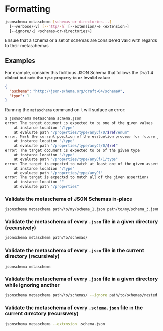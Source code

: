 Formatting
==========

```sh
jsonschema metaschema [schemas-or-directories...]
  [--verbose/-v] [--http/-h] [--extension/-e <extension>]
  [--ignore/-i <schemas-or-directories>]
```

Ensure that a schema or a set of schemas are considered valid with regards to
their metaschemas.

Examples
--------

For example, consider this fictitious JSON Schema that follows the Draft 4
dialect but sets the `type` property to an invalid value:

```json
{
  "$schema": "http://json-schema.org/draft-04/schema#",
  "type": 1
}
```

Running the `metaschema` command on it will surface an error:

```sh
$ jsonschema metaschema schema.json
error: The target document is expected to be one of the given values
    at instance location "/type"
    at evaluate path "/properties/type/anyOf/0/$ref/enum"
error: Mark the current position of the evaluation process for future jumps
    at instance location "/type"
    at evaluate path "/properties/type/anyOf/0/$ref"
error: The target document is expected to be of the given type
    at instance location "/type"
    at evaluate path "/properties/type/anyOf/1/type"
error: The target is expected to match at least one of the given assertions
    at instance location "/type"
    at evaluate path "/properties/type/anyOf"
error: The target is expected to match all of the given assertions
    at instance location ""
    at evaluate path "/properties"
```

### Validate the metaschema of JSON Schemas in-place

```sh
jsonschema metaschema path/to/my/schema_1.json path/to/my/schema_2.json
```

### Validate the metaschema of every `.json` file in a given directory (recursively)

```sh
jsonschema metaschema path/to/schemas/
```

### Validate the metaschema of every `.json` file in the current directory (recursively)

```sh
jsonschema metaschema
```

### Validate the metaschema of every `.json` file in a given directory while ignoring another

```sh
jsonschema metaschema path/to/schemas/ --ignore path/to/schemas/nested
```

### Validate the metaschema of every `.schema.json` file in the current directory (recursively)

```sh
jsonschema metaschema --extension .schema.json
```
